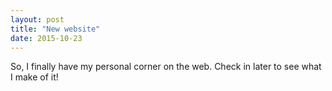 ```yaml
---
layout: post
title: "New website"
date: 2015-10-23
---
```


So, I finally have my personal corner on the web.
Check in later to see what I make of it!
